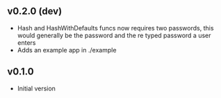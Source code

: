 ## v0.2.0 (dev)

* Hash and HashWithDefaults funcs now requires two passwords, this would generally be the password and the re typed password a user enters
* Adds an example app in ./example

## v0.1.0

* Initial version
